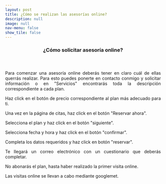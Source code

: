 ```yaml
---
layout: post
title: ¿Cómo se realizan las asesorías online?
description: null
image: null
nav-menu: false
show_tile: false
---
```



<header class="major">
	<h3>¿Cómo solicitar asesoría online?</h3>
</header>
<p align="justify">Para comenzar una asesoría online deberás tener en claro cuál de ellas querrás realizar. Para esto puedes ponerte en contacto conmigo y solicitar información o en "Servicios" encontrarás toda la descripción correspondiente a cada plan.</p>
 
<p align="justify">Haz click en el botón de precio correspondiente al plan más adecuado para ti.</p>
 
<p align="justify">Una vez en la página de citas, haz click en el botón "Reservar ahora".</p>

<p align="justify">Selecciona el plan y haz click en el botón "siguiente".</p>
						
<p align="justify">Selecciona fecha y hora y haz click en el botón "confirmar".</p>
						
<p align="justify">Completa los datos requeridos y haz click en botón "reservar".</p>
						
<p align="justify">Te llegará un correo electrónico con un cuestionario que deberás completar.</p>
			
<p align="justify">No abonarás el plan, hasta haber realizado la primer visita online.</p>
			
<p align="justify">Las visitas online se llevan a cabo mediante googlemet.</p>
</section>
